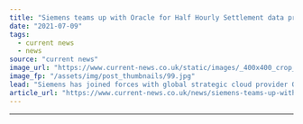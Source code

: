 ```yaml
---
title: "Siemens teams up with Oracle for Half Hourly Settlement data processing solution"
date: "2021-07-09"
tags: 
  - current news
  - news
source: "current news"
image_url: "https://www.current-news.co.uk/static/images/_400x400_crop_center-center/Half-Hourly-Settlement-2M-image-Siemens.jpg"
image_fp: "/assets/img/post_thumbnails/99.jpg"
lead: "​Siemens has joined forces with global strategic cloud provider Oracle to offer energy suppliers a high-performance processing solution."
article_url: "https://www.current-news.co.uk/news/siemens-teams-up-with-oracle-for-half-hourly-settlement-data-processing-solution?utm_source=rss-feeds&utm_medium=rss&utm_campaign=rss"
---
```


---
